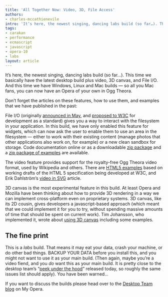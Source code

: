 ```yaml
---
title: 'All Together Now: Video, 3D, File Access'
authors:
- charles-mccathienevile
intro: 'It’s here, the newest singing, dancing labs build (so far…). This time we basically have the latest desktop build plus video, 3D canvas, and File I/O. And this time we have Windows, Linux and Mac builds — so all you Mac fans, you can now have an Opera of your own in Ogg Theora.'
tags:
- carakan
- performance
- ecmascript
- javascript
- opera-10
- labs
layout: article
---
```


It’s here, the newest singing, dancing labs build (so far…). This time we basically have the latest desktop build plus video, 3D canvas, and File I/O. And this time we have Windows, Linux and Mac builds — so all you Mac fans, you can now have an Opera of your own in Ogg Theora.

Don’t forget the articles on these features, how to use them, and examples that we have published in the past:

File I/O (originally [announced in May][1], and [proposed to W3C][2] for development as a standard) gives you a way to interact with the filesystem in your application. In this build, we have only enabled this feature for widgets, which can now ask the user to enable them to use an area in the filesystem — either to work with their existing content (manage photos that other applications also work on, for example) or a new clean sandbox for storage. Code documentation online or as a downloadable [zip package][4] and a [zip package of examples][5] are available.

[1]: http://labs.opera.com/news/2008/05/08/
[2]: http://lists.w3.org/Archives/Public/public-webapi/2008May/0065.html
[4]: /articles/all-together-now-video-3d-file-access/FileIO.zip
[5]: /articles/all-together-now-video-3d-file-access/FileIO-examples.zip

The video feature provides support for the royalty-free Ogg Theora video format, used by Wikipedia and others. There are [HTML5 examples][6] based on working drafts of the HTML 5 specification being developed at W3C, and Erik Dahlström’s [video in SVG][7] article.

[6]: http://dev.opera.com/articles/a-call-for-video-on-the-web/
[7]: http://my.opera.com/MacDev_ed/blog/2007/11/21/svg-at-the-movies-take-two

3D canvas is the most experimental feature in this build. At least Opera and Mozilla have been thinking about how to provide 3D rendering in a way we can implement cross-platform even on proprietary systems. 3D canvas, like its 2D cousin, gives developers a javascript-based approach (which meant that we could implement it for you to try, without spending massive amounts of time that should be spent on current work). Tim Johansson, who implemented it, wrote about [using 3D canvas][8] including some examples.

[8]: http://my.opera.com/timjoh/blog/2007/11/13/taking-the-canvas-to-another-dimension

## The fine print

This is a _labs_ build. That means it may eat your data, crash your machine, or do other bad things. BACKUP YOUR DATA before you install this, and you might not want to use it as your main build. (Then again, maybe you’re a video fiend, and you _do_ want this as your main build. It is pretty close to the desktop team’s “[peek under the hood][9]” released today, so roughly the same issues list should apply). You have been warned…

[9]: http://my.opera.com/desktopteam/blog/2008/07/18/a-peek-under-the-hood

If you want to discuss the builds please head over to the [Desktop Team blog][10] on My Opera.

[10]: http://my.opera.com/desktopteam/blog/2008/07/18/file-i-o-video-3d-canvas-all-in-one-go
